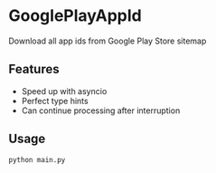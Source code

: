 # GooglePlayAppId

Download all app ids from Google Play Store sitemap

## Features

- Speed up with asyncio
- Perfect type hints
- Can continue processing after interruption

## Usage

```shell
python main.py
```
